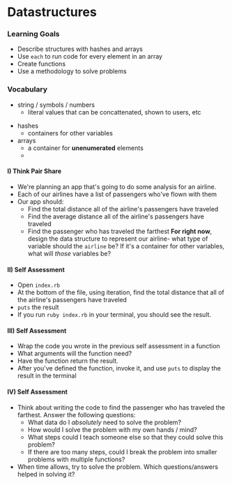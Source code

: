 # Datastructures

### Learning Goals
- Describe structures with hashes and arrays
- Use `each` to run code for every element in an array
- Create functions
- Use a methodology to solve problems


### Vocabulary
*  string / symbols / numbers
    * literal values that can be concattenated, shown to users, etc
- hashes
  - containers for other variables
- arrays
  - a container for **unenumerated** elements
  - 
#### I) Think Pair Share
- We're planning an app that's going to do some analysis for an airline. 
- Each of our airlines have a list of passengers who've flown with them
- Our app should:
  - Find the total distance all of the airline's passengers have traveled
  - Find the average distance all of the airline's passengers have traveled
  - Find the passenger who has traveled the farthest
**For right now**, design the data structure to represent our airline- what type of variable should the `airline` be? If it's a container for other variables, what will _those_ variables be? 

#### II) Self Assessment
* Open `index.rb`
* At the bottom of the file, using iteration, find the total distance that all of the airline's passengers have traveled
* `puts` the result
* If you run `ruby index.rb` in your terminal, you should see the result.

#### III) Self Assessment
* Wrap the code you wrote in the previous self assessment in a function 
* What arguments will the function need?
* Have the function return the result.
* After you've defined the function, invoke it, and use `puts` to display the result in the terminal

#### IV) Self Assessment
* Think about writing the code to find the passenger who has traveled the farthest. Answer the following questions:
    - What data do I _absolutely_ need to solve the problem?
    - How would I solve the problem with my own hands / mind?
    - What steps could I teach someone else so that they could solve this problem?
    - If there are too many steps, could I break the problem into smaller problems with multiple functions?
* When time allows, try to solve the problem. Which questions/answers helped in solving it? 
